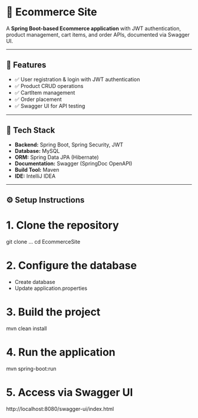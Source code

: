 # 🛒 Ecommerce Site

A **Spring Boot-based Ecommerce application** with JWT authentication, product management, cart items, and order APIs, documented via Swagger UI.

---

## 📌 **Features**

- ✅ User registration & login with JWT authentication
- ✅ Product CRUD operations
- ✅ CartItem management
- ✅ Order placement
- ✅ Swagger UI for API testing

---

## 🚀 **Tech Stack**

- **Backend:** Spring Boot, Spring Security, JWT
- **Database:** MySQL
- **ORM:** Spring Data JPA (Hibernate)
- **Documentation:** Swagger (SpringDoc OpenAPI)
- **Build Tool:** Maven
- **IDE:** IntelliJ IDEA

---

## ⚙️ Setup Instructions

# 1. Clone the repository

git clone ...
cd EcommerceSite

# 2. Configure the database

- Create database
- Update application.properties

# 3. Build the project

mvn clean install

# 4. Run the application

mvn spring-boot:run

# 5. Access via Swagger UI

http://localhost:8080/swagger-ui/index.html
